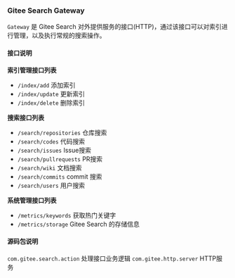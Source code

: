 ### Gitee Search Gateway

`Gateway` 是 Gitee Search 对外提供服务的接口(HTTP)，通过该接口可以对索引进行管理，以及执行常规的搜索操作。

#### 接口说明

**索引管理接口列表**

* `/index/add`  添加索引
* `/index/update`   更新索引
* `/index/delete`   删除索引

**搜索接口列表**

* `/search/repositories`   仓库搜索
* `/search/codes` 代码搜索
* `/search/issues`  Issue搜索
* `/search/pullrequests`    PR搜索
* `/search/wiki` 文档搜索
* `/search/commits` commit 搜索
* `/search/users` 用户搜索

**系统管理接口列表**

* `/metrics/keywords`  获取热门关键字
* `/metrics/storage` Gitee Search 的存储信息


#### 源码包说明

`com.gitee.search.action` 处理接口业务逻辑 
`com.gitee.http.server` HTTP服务  
